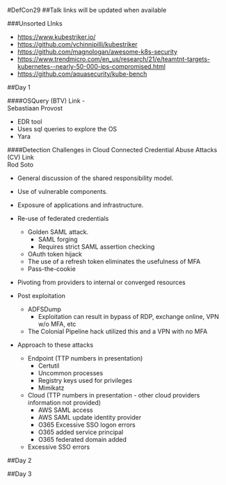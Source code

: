#DefCon29
##Talk links will be updated when available

###Unsorted LInks
* https://www.kubestriker.io/ 
* https://github.com/vchinnipilli/kubestriker
* https://github.com/magnologan/awesome-k8s-security
* https://www.trendmicro.com/en_us/research/21/e/teamtnt-targets-kubernetes--nearly-50-000-ips-compromised.html
* https://github.com/aquasecurity/kube-bench

##Day 1

####OSQuery (BTV)
Link -   
Sebastiaan Provost  

* EDR tool
* Uses sql queries to explore the OS
* Yara

####Detection Challenges in Cloud Connected Credential Abuse Attacks (CV)
Link  
Rod Soto

- General discussion of the shared responsibility model. 
- Use of vulnerable components. 
- Exposure of applications and infrastructure. 
- Re-use of federated credentials
    - Golden SAML attack. 
        - SAML forging
        - Requires strict SAML assertion checking
    - OAuth token hijack                                                       
  	 - The use of a refresh token eliminates the usefulness of MFA  	 
  * Pass-the-cookie	 
- Pivoting from providers to internal or converged resources  
- Post exploitation
    - ADFSDump   
        - Exploitation can result in bypass of RDP, exchange online, VPN w/o MFA, etc   
    - The Colonial Pipeline hack utilized this and a VPN with no MFA
    
- Approach to these attacks    
    - Endpoint (TTP numbers in presentation)
        - Certutil
        - Uncommon processes
        - Registry keys used for privileges 
        - Mimikatz
    - Cloud (TTP numbers in presentation - other cloud providers information not provided)
        - AWS SAML access
        - AWS SAML update identity provider
        - O365 Excessive SSO logon errors
        - O365 added service principal
        - O365 federated domain added   
    - Excessive SSO errors 
     



##Day 2

##Day 3